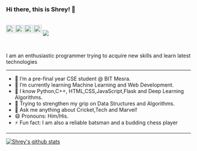 ### Hi there, this is Shrey! 👋
 
 
<br/>

<a href="https://www.linkedin.com/in/shrey-rai-314b8a192/">
  <img align="left" alt="Linkedin" width="22px" src="https://cdn.jsdelivr.net/npm/simple-icons@v3/icons/linkedin.svg" />
</a>
<a href="https://www.instagram.com/shreyrai99">
  <img align="left" alt="Instagram" width="22px" src="https://cdn.jsdelivr.net/npm/simple-icons@v3/icons/instagram.svg" />
</a>
<a href="https://leetcode.com/shreyrai99/">
  <img align="left" alt="Leetcode" width="22px" src="https://cdn.jsdelivr.net/npm/simple-icons@v3/icons/leetcode.svg" />
</a>
<a href="https://www.codechef.com/users/shreyrai">
  <img align="left" alt=" Codechef" width="22px" src="https://cdn.jsdelivr.net/npm/simple-icons@v3/icons/codechef.svg" />
</a>

![](https://visitor-badge.glitch.me/badge?page_id=shreyrai99.shreyrai99)

<br />

I am an enthusiastic programmer trying to acquire new skills and learn latest technologies 


---

- 🔭 I’m a pre-final year CSE student @ BIT Mesra.
- 🌱 I’m currently learning Machine Learning and Web Development.
- 👯 I know Python,C++, HTML,CSS,JavaScript,Flask and Deep Learning Algorithms.
- 🤔 Trying to strengthen my grip on Data Structures and Algorithms.
- 💬 Ask me anything about Cricket,Tech and Marvel!
- 😄 Pronouns: Him/His.
- ⚡ Fun fact: I am also a reliable batsman and a budding chess player

---



[![Shrey's github stats](https://github-readme-stats.vercel.app/api?username=shreyrai99&show_icons=true&theme=radical)](https://github.com/shreyrai99/)


